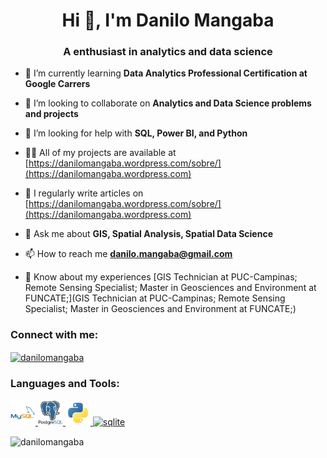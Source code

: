 <h1 align="center">Hi 👋, I'm Danilo Mangaba</h1>
<h3 align="center">A enthusiast in analytics and data science</h3>

- 🌱 I’m currently learning **Data Analytics Professional Certification at Google Carrers**

- 👯 I’m looking to collaborate on **Analytics and Data Science problems and projects**

- 🤝 I’m looking for help with **SQL, Power BI, and Python**

- 👨‍💻 All of my projects are available at [https://danilomangaba.wordpress.com/sobre/](https://danilomangaba.wordpress.com)

- 📝 I regularly write articles on [https://danilomangaba.wordpress.com/sobre/](https://danilomangaba.wordpress.com)

- 💬 Ask me about **GIS, Spatial Analysis, Spatial Data Science**

- 📫 How to reach me **danilo.mangaba@gmail.com**

- 📄 Know about my experiences [GIS Technician at PUC-Campinas; Remote Sensing Specialist; Master in Geosciences and Environment at FUNCATE;](GIS Technician at PUC-Campinas; Remote Sensing Specialist; Master in Geosciences and Environment at FUNCATE;)

<h3 align="left">Connect with me:</h3>
<p align="left">
<a href="https://linkedin.com/in/danilomangaba" target="blank"><img align="center" src="https://raw.githubusercontent.com/rahuldkjain/github-profile-readme-generator/master/src/images/icons/Social/linked-in-alt.svg" alt="danilomangaba" height="30" width="40" /></a>
</p>

<h3 align="left">Languages and Tools:</h3>
<p align="left"> <a href="https://www.mysql.com/" target="_blank" rel="noreferrer"> <img src="https://raw.githubusercontent.com/devicons/devicon/master/icons/mysql/mysql-original-wordmark.svg" alt="mysql" width="40" height="40"/> </a> <a href="https://www.postgresql.org" target="_blank" rel="noreferrer"> <img src="https://raw.githubusercontent.com/devicons/devicon/master/icons/postgresql/postgresql-original-wordmark.svg" alt="postgresql" width="40" height="40"/> </a> <a href="https://www.python.org" target="_blank" rel="noreferrer"> <img src="https://raw.githubusercontent.com/devicons/devicon/master/icons/python/python-original.svg" alt="python" width="40" height="40"/> </a> <a href="https://www.sqlite.org/" target="_blank" rel="noreferrer"> <img src="https://www.vectorlogo.zone/logos/sqlite/sqlite-icon.svg" alt="sqlite" width="40" height="40"/> </a> </p>

<p><img align="center" src="https://github-readme-stats.vercel.app/api/top-langs?username=danilomangaba&show_icons=true&locale=en&layout=compact" alt="danilomangaba" /></p>

<!---
danilomangaba/danilomangaba is a ✨ special ✨ repository because its `README.md` (this file) appears on your GitHub profile.
You can click the Preview link to take a look at your changes.
--->
